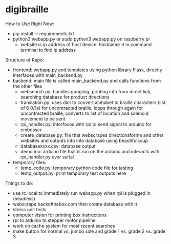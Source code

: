 # digibraille

How to Use Right Now:
- pip install -r requirements.txt
- python3 webapp.py or sudo python3 webapp.py on raspberry pi
    - website is ip address of host device: hostname -I in command terminal to find ip address

Structure of Repo:
- frontend: webapp.py and templates using python library Flask, directly interfaces with main_backend.py
- backend: main file is called main_backend.py and calls functions from the other files
    - websearch.py: handles googling, printing info from direct link, searching database for product directions
    - translation.py: uses dict to convert alphabet to braille characters (list of 6 0/1s) for uncontracted braille, loops through again for uncontracted braille, converts to list of location and solenoid movement to be sent
    - rpi_handler.py: interfaces with rpi to send signal to arduino for embosser
    - create_database.py: file that webscrapes directionsforme and other websites and outputs info into database using beautifulsoup
    - databasexxxx.csv: database output
    - demo.ino: arduino file that is run on the arduino and interacts with rpi_handler.py over serial
- temporary files:
    - temp_code.py: temporary python code file for testing
    - temp_output.py: print temporary test outputs here

Things to do:
- use rc.local to immediately run webapp.py when rpi is plugged in (headless)
- webscrape backofthebox.com then create database with it
- stress unit tests
- computer vision for printing box instructions
- rpi to arduino to stepper motor pipeline
- work on cache system for most recent searches
- make button for normal vs. jumbo size and grade 1 vs. grade 2 vs. grade 3